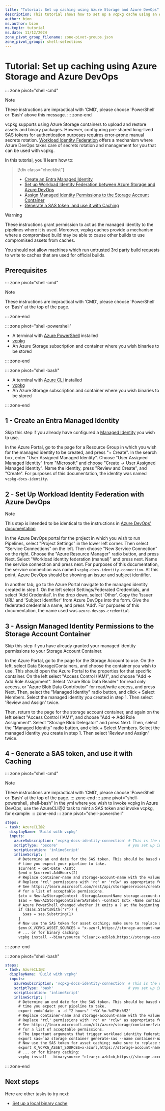 ```yaml
---
title: "Tutorial: Set up caching using Azure Storage and Azure DevOps"
description: This tutorial shows how to set up a vcpkg cache using an Azure Storage account authenticated using Workload Identity Federation.
author: bion
ms.author: bion
ms.topic: tutorial
ms.date: 11/12/2024
zone_pivot_group_filename: zone-pivot-groups.json
zone_pivot_groups: shell-selections
---
```


# Tutorial: Set up caching using Azure Storage and Azure DevOps

::: zone pivot="shell-cmd"
>[!NOTE]
> These instructions are impractical with 'CMD', please choose 'PowerShell' or 'Bash' above this message.
::: zone-end

vcpkg supports using Azure Storage containers to upload and restore assets and binary packages. However,
configuring pre-shared long-lived SAS tokens for authentication purposes requires error-prone
manual secrets rotation. [Workload Identity Federation](/entra/workload-id/workload-identity-federation)
offers a mechanism where Azure DevOps takes care of secrets rotation and management for you
that can be used with vcpkg.

In this tutorial, you'll learn how to:

> [!div class="checklist"]
>
> * [Create an Entra Managed Identity](#1---create-an-entra-managed-identity)
> * [Set up Workload Identity Federation between Azure Storage and Azure DevOps](#2---set-up-workload-identity-federation-with-azure-devops)
> * [Assign Managed Identity Permissions to the Storage Account Container](#3---assign-managed-identity-permissions-to-the-storage-account-container)
> * [Generate a SAS token, and use it with Caching](#4---generate-a-sas-token-and-use-it-with-caching)

> [!WARNING]
> These instructions grant permission to act as the managed identity to the pipelines where it is
> used. Moreover, vcpkg caches provide a mechanism where a compromised build may be able to cause
> other builds to use compromised assets from caches.
>
> You should not allow machines which run untrusted 3rd party build requests to write to caches
> that are used for official builds.

## Prerequisites

::: zone pivot="shell-cmd"

>[!NOTE]
> These instructions are impractical with 'CMD', please choose 'PowerShell' or 'Bash' at the top
> of the page.

::: zone-end

::: zone pivot="shell-powershell"

* A terminal with [Azure PowerShell](/powershell/azure/install-azps-windows) installed
* [vcpkg](../get_started/get-started.md#1---set-up-vcpkg)
* An Azure Storage subscription and container where you wish binaries to be stored

::: zone-end

::: zone pivot="shell-bash"

* A terminal with [Azure CLI](/cli/azure/install-azure-cli-windows) installed
* [vcpkg](../get_started/get-started.md#1---set-up-vcpkg)
* An Azure Storage subscription and container where you wish binaries to be stored

::: zone-end

## 1 - Create an Entra Managed Identity

Skip this step if you already have configured a
[Managed Identity](/entra/identity/managed-identities-azure-resources/overview) you wish to use.

In the Azure Portal, go to the page for a Resource Group in which you wish for the managed identity
to be created, and press "+ Create". In the search box, enter "User Assigned Managed Identity".
Choose "User Assigned Managed Identity" from "Microsoft" and choose "Create ->
User Assigned Managed Identity". Name the identity, press "Review and Create", and "Create". For
purposes of this documentation, the identity was named `vcpkg-docs-identity`.

## 2 - Set Up Workload Identity Federation with Azure DevOps

>[!NOTE]
> This step is intended to be identical to the instructions in [Azure DevOps' documentation](/azure/devops/pipelines/release/configure-workload-identity?view=azure-devopstabs=managed-identity&preserve-view=true#create-a-service-connection-for-managed-identity-authentication-in-azure-devops)

In the Azure DevOps portal for the project in which you wish to run Pipelines, select
"Project Settings" in the lower left corner. Then select "Service Connections" on the left.
Then choose "New Service Connection" on the right. Choose the "Azure Resource Manager" radio button,
and press Next. Select "Workload identity federation (manual)" and press next. Name the
service connection and press next. For purposes of this documentation, the service connection was
named `vcpkg-docs-identity-connection`. At this point, Azure DevOps should be showing an issuer
and subject identifier.

In another tab, go to the Azure Portal navigate to the managed identity created in step 1. On the
left select Settings/Federated Credentials, and select 'Add Credential'. In the drop down, select
'Other'. Copy the 'Issuer URL' and 'Subject Identifier' from Azure DevOps into the form. Give the
federated credential a name, and press 'Add'. For purposes of this documentation, the name used was
`azure-devops-credential`.

## 3 - Assign Managed Identity Permissions to the Storage Account Container

Skip this step if you have already granted your managed identity permissions to your Storage Account
Container.

In the Azure Portal, go to the page for the Storage Account to use. On the left, select
Data Storage/Containers, and choose the container you wish to use. This should open the Azure Portal
to the properties for that specific container. On the left select "Access Control (IAM)", and choose
"Add -> Add Role Assignment". Select "Azure Blob Data Reader" for read only access, or
"Azure Blob Data Contributor" for read/write access, and press Next. Then, select the
"Managed Identity" radio button, and click + Select Members. Select the managed identity you created
in step 1. Then select 'Review and Assign' twice.

Then, return to the page for the storage account container, and again on the left select
"Access Control (IAM)", and choose "Add -> Add Role Assignment". Select "Storage Blob Delegator" and
press Next. Then, select the "Managed Identity" radio button, and click + Select Members. Select the
managed identity you create in step 1. Then select 'Review and Assign' twice.

## 4 - Generate a SAS token, and use it with Caching

::: zone pivot="shell-cmd"
>[!NOTE]
> These instructions are impractical with 'CMD', please choose 'PowerShell' or 'Bash' at the top
> of the page.
::: zone-end
::: zone pivot="shell-powershell, shell-bash"
In the yml where you wish to invoke vcpkg in Azure DevOps, use the AzureCLI@2 task to mint a SAS
token and invoke vcpkg, for example:
::: zone-end
::: zone pivot="shell-powershell"
```yaml
steps:
- task: AzureCLI@2
  displayName: 'Build with vcpkg'
  inputs:
    azureSubscription: 'vcpkg-docs-identity-connection' # This is the name of the service connection
    scriptType: 'pscore'                                # you set up in Step 2.
    scriptLocation: 'inlineScript'
    inlineScript: |
      # Determine an end date for the SAS token. This should be based on the maximum length of
      # time you expect your pipeline to take.
      $current = Get-Date -AsUtc
      $end = $current.AddHours(2)
      # Replace container-name and storage-account-name with the values from step 3.
      # Replace 'rcl' permissions with 'rc' or 'rclw' as appropriate for the permissions you wish to use.
      # See https://learn.microsoft.com/rest/api/storageservices/create-service-sas#permissions-for-a-directory-container-or-blob
      # for a list of acceptable permissions.
      $ctx = New-AzStorageContext -StorageAccountName storage-account-name -UseConnectedAccount
      $sas = New-AzStorageContainerSASToken -Context $ctx -Name container-name -Permission rclw -ExpiryTime $end
      # Azure PowerShell changed whether it emits a ? at the beginning of the SAS token in different versions:
      if ($sas.StartsWith("?")) {
        $sas = sas.Substring(1)
      }
      # Now use the SAS token for asset caching; make sure to replace storage-account-name and container-name again:
      $env:X_VCPKG_ASSET_SOURCES = "x-azurl,https://storage-account-name.blob.core.windows.net/container-name,$sas,readwrite"
      # ... or for binary caching:
      vcpkg install --binarysource "clear;x-azblob,https://storage-account-name.blob.core.windows.net/container-name,$sas,readwrite"
```
::: zone-end

::: zone pivot="shell-bash"
```yaml
steps:
- task: AzureCLI@2
  displayName: 'Build with vcpkg'
  inputs:
    azureSubscription: 'vcpkg-docs-identity-connection' # This is the name of the service connection
    scriptType: 'bash'                                  # you set up in Step 2.
    scriptLocation: 'inlineScript'
    inlineScript: |
      # Determine an end date for the SAS token. This should be based on the maximum length of
      # time you expect your pipeline to take.
      export end=`date -u -d "2 hours" '+%Y-%m-%dT%H:%MZ'
      # Replace container-name and storage-account-name with the values from step 3.
      # Replace 'rcl' permissions with 'rc' or 'rclw' as appropriate for the permissions you wish to use.
      # See https://learn.microsoft.com/cli/azure/storage/container?view=azure-cli-latest#az-storage-container-generate-sas-optional-parameters
      # for a list of acceptable permissions.
      # The important arguments that trigger workload identity federation here are '--as-user' and '--auth-mode login'
      export sas=`az storage container generate-sas --name container-name --account-name storage-account-name --as-user --auth-mode login --https-only --permissions rclw --expiry $end -o tsv`
      # Now use the SAS token for asset caching; make sure to replace storage-account-name and container-name again:
      export X_VCPKG_ASSET_SOURCES=x-azurl,https://storage-account-name.blob.core.windows.net/container-name,$sas,readwrite
      # ... or for binary caching:
      vcpkg install --binarysource "clear;x-azblob,https://storage-account-name.blob.core.windows.net/container-name,$sas,readwrite"
```
::: zone-end

## Next steps

Here are other tasks to try next:

* [Set up a local binary cache](binary-caching-local.md)

